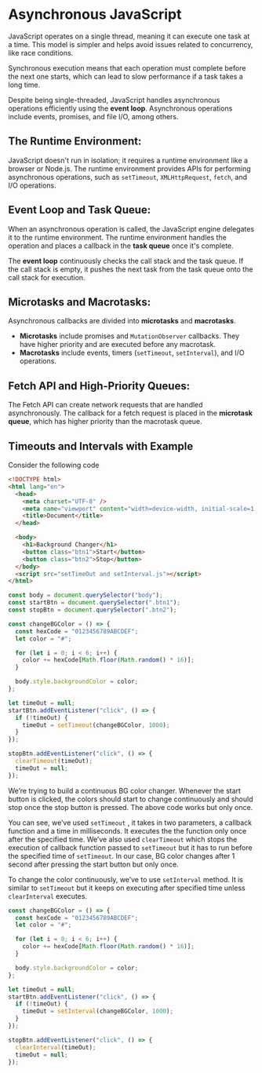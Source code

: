 # Asynchronous JavaScript

JavaScript operates on a single thread, meaning it can execute one task at a time. This model is simpler and helps avoid issues related to concurrency, like race conditions.

Synchronous execution means that each operation must complete before the next one starts, which can lead to slow performance if a task takes a long time.

Despite being single-threaded, JavaScript handles asynchronous operations efficiently using the **event loop**. Asynchronous operations include events, promises, and file I/O, among others.

## **The Runtime Environment:**

JavaScript doesn't run in isolation; it requires a runtime environment like a browser or Node.js. The runtime environment provides APIs for performing asynchronous operations, such as `setTimeout`, `XMLHttpRequest`, `fetch`, and I/O operations.

## **Event Loop and Task Queue:**

When an asynchronous operation is called, the JavaScript engine delegates it to the runtime environment. The runtime environment handles the operation and places a callback in the **task queue** once it's complete.

The **event loop** continuously checks the call stack and the task queue. If the call stack is empty, it pushes the next task from the task queue onto the call stack for execution.

## **Microtasks and Macrotasks:**

Asynchronous callbacks are divided into **microtasks** and **macrotasks**.

- **Microtasks** include promises and `MutationObserver` callbacks. They have higher priority and are executed before any macrotask.
- **Macrotasks** include events, timers (`setTimeout`, `setInterval`), and I/O operations.

## **Fetch API and High-Priority Queues:**

The Fetch API can create network requests that are handled asynchronously. The callback for a fetch request is placed in the **microtask queue**, which has higher priority than the macrotask queue.

## Timeouts and Intervals with Example

Consider the following code

```html
<!DOCTYPE html>
<html lang="en">
  <head>
    <meta charset="UTF-8" />
    <meta name="viewport" content="width=device-width, initial-scale=1.0" />
    <title>Document</title>
  </head>

  <body>
    <h1>Background Changer</h1>
    <button class="btn1">Start</button>
    <button class="btn2">Stop</button>
  </body>
  <script src="setTimeOut and setInterval.js"></script>
</html>
```

```jsx
const body = document.querySelector("body");
const startBtn = document.querySelector(".btn1");
const stopBtn = document.querySelector(".btn2");

const changeBGColor = () => {
  const hexCode = "0123456789ABCDEF";
  let color = "#";

  for (let i = 0; i < 6; i++) {
    color += hexCode[Math.floor(Math.random() * 16)];
  }

  body.style.backgroundColor = color;
};

let timeOut = null;
startBtn.addEventListener("click", () => {
  if (!timeOut) {
    timeOut = setTimeout(changeBGColor, 1000);
  }
});

stopBtn.addEventListener("click", () => {
  clearTimeout(timeOut);
  timeOut = null;
});
```

We’re trying to build a continuous BG color changer. Whenever the start button is clicked, the colors should start to change continuously and should stop once the stop button is pressed. The above code works but only once.

You can see, we’ve used `setTimeout` , it takes in two parameters, a callback function and a time in milliseconds. It executes the the function only once after the specified time. We’ve also used `clearTimeout` which stops the execution of callback function passed to `setTimeout` but it has to run before the specified time of `setTimeout`. In our case, BG color changes after 1 second after pressing the start button but only once.

To change the color continuously, we’ve to use `setInterval` method. It is similar to `setTimeout` but it keeps on executing after specified time unless `clearInterval` executes.

```jsx
const changeBGColor = () => {
  const hexCode = "0123456789ABCDEF";
  let color = "#";

  for (let i = 0; i < 6; i++) {
    color += hexCode[Math.floor(Math.random() * 16)];
  }

  body.style.backgroundColor = color;
};

let timeOut = null;
startBtn.addEventListener("click", () => {
  if (!timeOut) {
    timeOut = setInterval(changeBGColor, 1000);
  }
});

stopBtn.addEventListener("click", () => {
  clearInterval(timeOut);
  timeOut = null;
});
```

